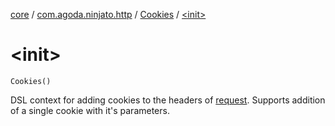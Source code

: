 [core](../../index.md) / [com.agoda.ninjato.http](../index.md) / [Cookies](index.md) / [&lt;init&gt;](./-init-.md)

# &lt;init&gt;

`Cookies()`

DSL context for adding cookies to the headers of [request](../-request/index.md).
Supports addition of a single cookie with it's parameters.

